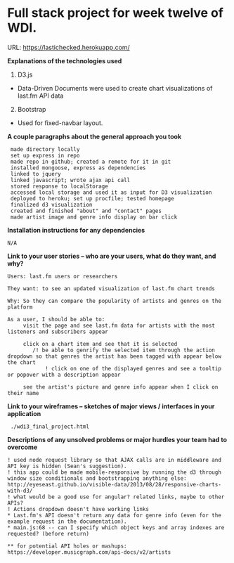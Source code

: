 # Full stack project for week twelve of WDI.
URL: https://lastichecked.herokuapp.com/

**Explanations of the technologies used**

1. D3.js

+ Data-Driven Documents were used to create chart visualizations of last.fm API data

2. Bootstrap

+ Used for fixed-navbar layout.

**A couple paragraphs about the general approach you took**

     made directory locally
     set up express in repo
     made repo in github; created a remote for it in git
     installed mongoose, express as dependencies
     linked to jquery
     linked javascript; wrote ajax api call
     stored response to localStorage
     accessed local storage and used it as input for D3 visualization
     deployed to heroku; set up procfile; tested homepage
     finalized d3 visualization
     created and finished "about" and "contact" pages
     made artist image and genre info display on bar click

**Installation instructions for any dependencies**

    N/A    

**Link to your user stories – who are your users, what do they want, and why?**

    Users: last.fm users or researchers

    They want: to see an updated visualization of last.fm chart trends

    Why: So they can compare the popularity of artists and genres on the platform

    As a user, I should be able to: 
         visit the page and see last.fm data for artists with the most listeners and subscribers appear

         click on a chart item and see that it is selected
            /! be able to genrify the selected item through the action dropdown so that genres the artist has been tagged with appear below the chart
                ! click on one of the displayed genres and see a tooltip or popover with a description appear

         see the artist's picture and genre info appear when I click on their name

**Link to your wireframes – sketches of major views / interfaces in your application**

     ./wdi3_final_project.html

**Descriptions of any unsolved problems or major hurdles your team had to overcome**

    ! used node request library so that AJAX calls are in middleware and API key is hidden (Sean's suggestion).
    ! this app could be made mobile-responsive by running the d3 through window size conditionals and bootstrapping anything else: http://eyeseast.github.io/visible-data/2013/08/28/responsive-charts-with-d3/
    ! what would be a good use for angular? related links, maybe to other APIs?
    ! Actions dropdown doesn't have working links
    * Last.fm's API doesn't return any data for genre info (even for the example request in the documentation).
    * main.js:68 -- can I specify which object keys and array indexes are requested? (before return)

    ** for potential API holes or mashups: https://developer.musicgraph.com/api-docs/v2/artists


